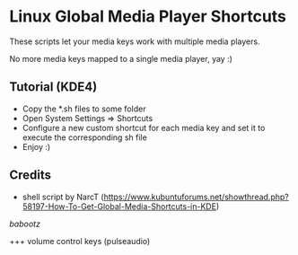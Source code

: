Linux Global Media Player Shortcuts
===================================

These scripts let your media keys work with multiple media players.

No more media keys mapped to a single media player, yay :)

Tutorial (KDE4)
---------------

- Copy the *.sh files to some folder
- Open System Settings => Shortcuts
- Configure a new custom shortcut for each media key and set it to execute the corresponding sh file
- Enjoy :)

Credits
-------

- shell script by NarcT (https://www.kubuntuforums.net/showthread.php?58197-How-To-Get-Global-Media-Shortcuts-in-KDE)


*babootz*


+++ volume control keys (pulseaudio)
